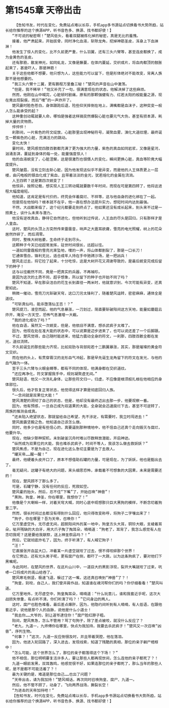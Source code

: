 # 第1545章 天帝出击
        【告知书友，时代在变化，免费站点难以长存，手机app多书源站点切换看书大势所趋，站长给你推荐的这个换源APP，听书音色多、换源、找书都好使！】
       “不可说的秘密啊！”楚风低头，看着双腿被炼化掉的秘密，真是无比的羞愧。
       接着，他严肃起来，开始拔骨，同时净化血液，斩除龙角，挖掉神筋圣皮，浑身上下血淋淋！
       他发生了惊人的变化，比不久前更严重，什么羽翼，还有三头六臂等，甚至连皮都换了，成为金黄色的圣皮。
       还有那筋，散发神光，如同虬龙，又像是藤蔓，在体内蔓延，交织成片，将血肉都顶的鼓胀起来了，甚是吓人，那是神筋！
       关于这些他都不想要，他只想为人，这些能力可以留下，但是形体绝对不能改变，背离人族那不是他想要的。
       “我三头六臂十二翼，更有鹏程万里叠三秘！”楚风的声音在山中激荡。
       “但是，我不稀罕！”他又补充了一句，很满意现在的状态，他解决掉了这些麻烦。
       然而，他刚在山中喊完，心脏顿时剧痛，原有的那颗强健有力、红若太阳的般能量之源，现在竟出现裂痕，而后“噗”的一声炸开了。
       楚风霎时脸色苍白，身体踉跄后退，险些仰天摔倒在地上，满嘴都是血沫子，这种突变一般人怎么能承受的起？
       这种重创动辄就要人命，哪怕是强者这样搞突然爆裂心脏也要元气大伤，甚至有损本源，耗掉大量的灵物质。
       怦怦怦！
       刹那间，一片紫色的符文绽放，心脏那里出现神秘符号，凝聚血雾，演化大道纹理，最终诞生一颗紫色的心脏，充满活力的跳动。
       变化太快！
       霎时间，楚风感觉四肢百骸都充满了更为强大的力量，紫色的真血如同岩浆，又像是星河，汹涌澎湃，蔓延到身体的每一处，能量强度惊人！
       他的血液蜕变了，心脏涅槃，这是很激烈也很慑人的变化，瞬间更换心脏，真血等阶竟大幅度提升。
       楚风皱眉，没有立刻去斩心脏，因为他发现这似乎不是异变，而是他的人王体质更上一层楼，由闪电般的银血化成了紫血，且带着淡淡的金光，犹若熔化的金属在流淌。
       人王四转？这是第四次蜕变了！
       他惊异，按照记载，想实现人王三转动辄就要数千年时间，而现在可是第四转了，他将这进程大幅度缩短。
       他知道，这肯定是有代价的，终究会伴着腐烂、不祥等，这与他自身的进化绑在了一起。
       但是现在他怕吗？根本就不在乎，他一直在想办法提升实力，想短时间内达到最强。
       不然，大战都来临了，这个纪元都要走到终点了，他如果还没有成长起来，到头来不过是一掊黄土，谈什么未来与潜力。
       他没有逆改真血，静待它自然进化，但他听到过传说，人王血的尽头是回归，只有那样才是人皇血。
       这时，楚风的头顶上方突然传来雷霆音，响声之大震耳欲聋，雪亮的电光照耀，树上的花朵居然炸碎了，而后凋零。
       同时，整株大树枯萎，生命终于走到尽头。
       这颗种子今天已经超常发挥，驻世时间很长，远超以往。
       一道如同雷霆般的雪亮光束坠地，噗的一声，将山体都割裂了，那是一口长刀！
       它通体雪白，锋利无比，适合成年人持在手中驰骋沙场，是一把凶兵！
       楚风走过去，将它捡了起来，十分吃惊，这是大树开花又凋谢导致的，是最后蜕变完成后留下的种子！
       这与以往截然不同，竟是一把真实的兵器，不再袖珍。
       是因为这次的土质不同，超乎想象，所以留下的种子也开始不同了吗？
       楚风不知道，早在那朵洁白的花生长到直径一两米时，他就意识到，今次可能有异变，还真是如此。
       稍微一催动，雪亮刀光斩破天穹，这口刀刃太锋利了，随着楚风运转，密密麻麻，通体全是道纹。
       “可斩真仙吗，能杀堕落仙王否！？”
       楚风提刀，凌空而起，他的气息暴涨，一刀划过，简直要斩破阳间这方天地，能量如蘑菇云炸开，淹没一方天空，恐怖气息激增一大截。
       “我的进化成功了吗？”
       他在自语，虽然又一次蜕变，但是，他依旧不满意，想杀武疯子太难了。
       因为，他现在处在准大能的状态中，可以说算是迈步进来了，也可以说还差了一个后脚跟。
       不过，楚风觉得，自己随时能进来，他猛力震动全身的符文，一刹那，四肢百骸全都在发光，道纹流转。
       不久前诞生的那些能力齐现，比如双肋与背部宛若十二鹏翼暴涨，其实，那是璀璨的黄金符文交织。
       而在他的头上，有贯穿霄汉的龙形血气冲起，那是早先诞生龙角留下的符文在发光，与他的血气融为一体。
       至于三头六臂与火眼金睛等，都有不同的体现，他满身都在交织道纹。
       “还应再净化，符文掌握我手中，规则凝聚虚无间。”
       楚风轻语，他又一次洗礼身体，让那些符文归一，归虚，不应像是根须般扎根在他相应的身体部位。
       很久后，他才恢复正常状态，他觉得这样才算是彻底回归人族。
       “一念间就是双果位大能！”
       楚风清楚的洞彻了自己的状态，但是，他却没有最终迈出去那一步，他要观察一番。
       因为，他有预感，一旦自己成为双道果的大能，全身就会迅速腐烂下去，甚至不可逆转了，周族的推测会成真。
       “还未陷入绝望状态，那就留给自己希望，先不涉足，有需要时，我立时闯进去！”
       楚风面露坚毅之色，他知道自己该怎么做。
       同时，他多少也是有些信心的，真要逼到那种境地中，他不信自己还真个走向毁灭与腐烂，他要升华。
       现在，他缺少那种契机，未到破釜沉舟时难以尽数释放潜能，开启神迹。
       “纵然成为双果位的大能，我也难杀武疯子，时间不等人，我该怎么做去救妖妖？”
       楚风焦虑，不是为自己，现在进化这么急切主要是为了去救人。
       “罐天帝……醒一醒！”
       最终，他硬着头皮开口了，原本不想借助石罐的力量，可是现在，为了妖妖，他也是豁出去了。
       毫无疑问，这罐子有绝大的问题，来头细思恐怖，承载着不可想象的大因果，未来是需要还的！
       现在，楚风顾不了那么多了。
       可是，石罐宁静，没有任何的反应，死寂如空。
       楚风霍的抬头，然后，忍不住“下嘴”了，开始召唤“神兽”！
       “黑狗，狗皇，神圣，你在哪里，我想你了！”
       他像是个大喇嘛一样，对着天穹大喊，同时心底中观想那只巨大黑狗的模样，不断念叨着狗皇二字。
       然而，很长时间过去都没有得到什么回应，他只得改变称呼，将狗子二字嚷出来了！
       “狗子，你在哪里？吾为天帝，召唤你！”
       亿万里虚空外，无尽虚无间，超脱阳间外的某一地中，狗皇方头大耳，铜铃大眼，支棱着耳朵，呲开残缺的大白牙，用大爪子掏了掏耳朵，喃喃道：“狗老了，耳背了，我怎么感觉有人在念叨我呢？这是要给我献祭，送上神圣祭品吗？！”
       然后，它就彻底炸毛了，因为，终于听清了，有人喊它狗子！
       “汪！”
       它直接张开血盆大口，冲着某一片虚空就咬了过去，恨不得咬碎那个世界！
       在它旁边，还有光头男子呢，更有腐尸在侧，都吓了一大跳，以为这条狗疯了，要对他们下黑嘴呢。
       与此同时，在楚风的世界，在这片山川中，一道巨大的黑影浮现，裂开大嘴就咬了过来，吭哧一口将成片的高山给吞了。
       楚风寒毛倒竖，极速飞退，躲过了这一嘴，这还真召唤到“神兽”了？！
       “狗皇，别咬，自己人，我们曾并肩作战，知道谁在魂河帮你们的吗？你仔细看看！”楚风叫道。
       亿万里地外，无尽虚空中，狗皇掏耳朵，喃喃道：“什么玩意儿，谁和我套近乎呢，这次大战损失惨重，有点听不清，你们听清了吗？！”它问身边的两人。
       这时，腐尸也脸色难看，最后差点爆肝，因为，他隐约间听到有人喃喃，有人低语，在跟他套近乎，说他是那个人的血脉，说他是什么小道士！
       “我去你……大爷的，别让道爷逮住你！”腐尸脸红脖子粗。
       阳间，楚风焦急，怎么不管用？骂了句狗子，除了差点被咬，就没什么反应了？
       “老九，九道一，九师傅你在哪里，快点为我加持，我要去杀武疯子！”楚风又一次召唤“凶兽”，序列生物。
       “何事？！”这次，九道一反应倒很及时，并且带着哭腔，他在落泪。
       因为，他进入轮回路了，深入进去，发现线索，知道了残酷的真相，那位的亲子躺尸棺椁中！
       “怎么可能，这个世界怎么了，那位的亲子都落得这个下场！？”
       他不相信，那位明明要复活许多人，要让那些人都再现世间，怎么连他的亲子都死了？！
       九道一眼前发黑，双耳轰鸣，他感觉很不好，如果连那位的亲子都死了，那么当年的那些人呢，是不是都不可能活着了？！
       最为关键的是，难道是那位自己……也出了问题？
       “天帝出击，请为我加持！”楚风喊话，再次同时召唤狗皇、腐尸、九道一。
       然后，他不管不顾了，动身了，飞向两界战场，撕裂长空！
       “为进击的天帝加持吧！”
       【告知书友，时代在变化，免费站点难以长存，手机app多书源站点切换看书大势所趋，站长给你推荐的这个换源APP，听书音色多、换源、找书都好使！】